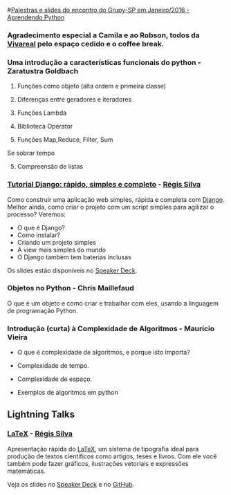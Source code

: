 #[Palestras e slides do encontro do Grupy-SP em Janeiro/2016 - Aprendendo Python](http://www.meetup.com/pt-BR/Grupy-SP/events/228014505/)

### Agradecimento especial a Camila e ao Robson, todos da [Vivareal](http://www.vivareal.com.br/) pelo espaço cedido e o coffee break.

### Uma introdução a características funcionais do python - Zaratustra Goldbach 


1. Funções como objeto (alta ordem e primeira classe)

3. Diferenças entre geradores e iteradores

2. Funções Lambda

3. Biblioteca Operator

4. Funções Map,Reduce, Filter, Sum

Se sobrar tempo

5. Compreensão de listas

### [Tutorial Django: rápido, simples e completo](https://github.com/rg3915/djangosimples) - [Régis Silva](https://github.com/rg3915)

Como construir uma aplicação web simples, rápida e completa com [Django](http://www.djangoproject.com/).
Melhor ainda, como criar o projeto com um script simples para agilizar o processo?
Veremos:

- O que é Django?
- Como instalar?
- Criando um projeto simples
- A view mais simples do mundo
- O Django também tem baterias inclusas

Os slides estão disponíveis no [Speaker Deck](https://speakerdeck.com/rg3915/tutorial-django-simples).

### Objetos no Python - Chris Maillefaud

O que é um objeto e como criar e trabalhar com eles, usando a linguagem de programação Python.

### Introdução (curta) à Complexidade de Algoritmos - Maurício Vieira 

* O que é complexidade de algoritmos, e porque isto importa?

* Complexidade de tempo.

* Complexidade de espaço.

* Exemplos de algoritmos em python


## Lightning Talks

### [LaTeX](https://speakerdeck.com/rg3915/latex-uma-apresentacao-rapida) - [Régis Silva](https://github.com/rg3915)

Apresentação rápida do [LaTeX](https://speakerdeck.com/rg3915/latex-uma-apresentacao-rapida), um sistema de tipografia ideal para produção de textos científicos como artigos, teses e livros. Com ele você também pode fazer gráficos, ilustrações vetoriais e expressões matemáticas.

Veja os slides no [Speaker Deck](https://speakerdeck.com/rg3915/latex-uma-apresentacao-rapida) e no [GitHub](https://github.com/rg3915/LaTeX/tree/master/grupysp).